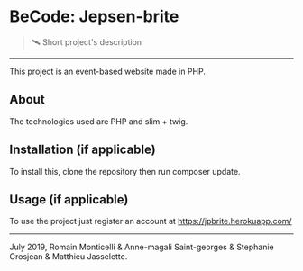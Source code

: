 # BeCode: Jepsen-brite

> 🛰️ Short project's description

* * *

This project is an event-based website made in PHP.

## About

The technologies used are PHP and slim + twig.

## Installation (if applicable)

To install this, clone the repository then run composer update.

## Usage (if applicable)

To use the project just register an account at https://jpbrite.herokuapp.com/

* * *

July 2019, Romain Monticelli & Anne-magali Saint-georges & Stephanie Grosjean & Matthieu Jasselette.